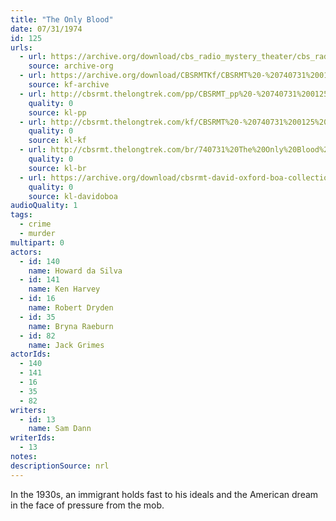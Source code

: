 ```yaml
---
title: "The Only Blood"
date: 07/31/1974
id: 125
urls: 
  - url: https://archive.org/download/cbs_radio_mystery_theater/cbs_radio_mystery_theater-0101-0150.zip/cbs_radio_mystery_theater-0101-0150%2Fcbsrmt_0125_the_only_blood.mp3
    source: archive-org
  - url: https://archive.org/download/CBSRMTKf/CBSRMT%20-%20740731%200125%20The%20Only%20Blood_kf.mp3
    source: kf-archive
  - url: http://cbsrmt.thelongtrek.com/pp/CBSRMT_pp%20-%20740731%200125%20The%20Only%20Blood.mp3
    quality: 0
    source: kl-pp
  - url: http://cbsrmt.thelongtrek.com/kf/CBSRMT%20-%20740731%200125%20The%20Only%20Blood_kf.mp3
    quality: 0
    source: kl-kf
  - url: http://cbsrmt.thelongtrek.com/br/740731%20The%20Only%20Blood%20-%20WOR.mp3
    quality: 0
    source: kl-br
  - url: https://archive.org/download/cbsrmt-david-oxford-boa-collection/CBSRMT-740731-0125-The-Only-Blood-(64-44)_kf-{BoA}.mp3
    quality: 0
    source: kl-davidoboa
audioQuality: 1
tags: 
  - crime
  - murder
multipart: 0
actors:  
  - id: 140
    name: Howard da Silva  
  - id: 141
    name: Ken Harvey  
  - id: 16
    name: Robert Dryden  
  - id: 35
    name: Bryna Raeburn  
  - id: 82
    name: Jack Grimes
actorIds:  
  - 140  
  - 141  
  - 16  
  - 35  
  - 82
writers:  
  - id: 13
    name: Sam Dann
writerIds:  
  - 13
notes: 
descriptionSource: nrl
---
```

In the 1930s, an immigrant holds fast to his ideals and the American dream in the face of   pressure from the mob.